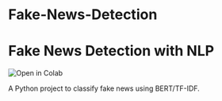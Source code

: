 # Fake-News-Detection
 # Fake News Detection with NLP  
![Open in Colab](https://colab.research.google.com/assets/colab-badge.svg)  

A Python project to classify fake news using BERT/TF-IDF.  
